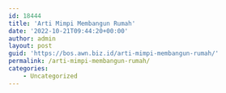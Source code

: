 ```yaml
---
id: 18444
title: 'Arti Mimpi Membangun Rumah'
date: '2022-10-21T09:44:20+00:00'
author: admin
layout: post
guid: 'https://bos.awn.biz.id/arti-mimpi-membangun-rumah/'
permalink: /arti-mimpi-membangun-rumah/
categories:
    - Uncategorized
---
```


